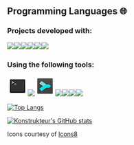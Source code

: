 ## Programming Languages 🌐

### Projects developed with:

<img src="https://img.icons8.com/fluency/48/null/ruby-programming-language.png"/><img src="https://img.icons8.com/color/48/null/python--v1.png"/><img src="https://img.icons8.com/color/48/null/javascript--v1.png"/><img src="https://img.icons8.com/color/48/null/html-5--v1.png"/><img src="https://img.icons8.com/fluency/48/null/css3.png"/><img src="https://img.icons8.com/color/48/null/sass.png"/>

<!-- and a bit of:

<img src="https://img.icons8.com/color/48/null/html-5--v1.png"/><img src="https://img.icons8.com/fluency/48/null/css3.png"/><img src="https://img.icons8.com/color/48/null/sass.png"/> -->

### Using the following tools:

<img src="terminal_48px.png"/><img src="https://img.icons8.com/fluency/48/null/sublime-text.png"/><img src="sublime_merge.png"/><img src="https://img.icons8.com/color/48/null/visual-studio-code-2019.png"/><img src="https://img.icons8.com/color/48/null/git.png"/><img src="https://img.icons8.com/color/48/null/raspberry-pi.png"/><img src="https://img.icons8.com/fluency/48/null/arduino.png"/>

<!-- <img src="https://media.idownloadblog.com/wp-content/uploads/2016/02/terminal-app-icon-OS-X.png"/><img src="https://www.sublimehq.com/images/sublime_merge.png" style="width: 40px; height: 40px;"/> -->

[![Top Langs](https://github-readme-stats.vercel.app/api/top-langs/?username=Konstrukteur&count_private=true&layout=compact&theme=transparent&langs_count=6)](https://github.com/anuraghazra/github-readme-stats)

<!-- ## Projects 🔭 -->

<!-- ### Open Source Personal Repos: -->

<!-- ### Contributions: -->

[![Konstrukteur's GitHub stats](https://github-readme-stats.vercel.app/api?username=Konstrukteur&count_private=true&theme=transparent)](https://github.com/anuraghazra/github-readme-stats)

Icons courtesy of [Icons8](https://icons8.com/)
